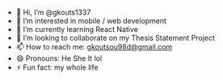 - 👋 Hi, I’m @gkouts1337
- 👀 I’m interested in mobile / web development
- 🌱 I’m currently learning React Native
- 💞️ I’m looking to collaborate on my Thesis Statement Project
- 📫 How to reach me: gkoutsou98d@gmail.com
- 😄 Pronouns: He She It lol
- ⚡ Fun fact: my whole life

<!---
gkouts1337/gkouts1337 is a ✨ special ✨ repository because its `README.md` (this file) appears on your GitHub profile.
You can click the Preview link to take a look at your changes.
--->
